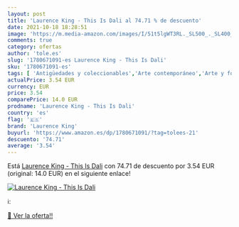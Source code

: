 ```yaml
---
layout: post
title: 'Laurence King - This Is Dali al 74.71 % de descuento'
date: 2021-10-18 18:28:51
image: 'https://m.media-amazon.com/images/I/51t5lgWT3RL._SL500_._SL400_.jpg'
comments: true
category: ofertas
author: 'tole.es'
slug: '1780671091-es Laurence King - This Is Dali'
sku: '1780671091-es'
tags: [ 'Antigüedades y coleccionables','Arte contemporáneo','Arte y fotografía','Artes decorativas','Artistas individuales','Biografías y autobiografías','Biografías, diarios y hechos reales','Diseño y artes decorativas','Historia del arte','Historia del arte por tema y concepto','Historia, teoría y crítica de arte, cine y fotografía','Hogar, manualidades y estilos de vida','Libros','laurence king', ]
actualPrice: 3.54 EUR
currency: EUR
price: 3.54
comparePrice: 14.0 EUR
prodname: 'Laurence King - This Is Dali'
country: 'es'
flag: '🇪🇸'
brand: 'Laurence King'
buyurl: 'https://www.amazon.es/dp/1780671091/?tag=tolees-21'
descuento: '74.71'
average: '3.54'
---
```


Está [Laurence King - This Is Dali](https://www.amazon.es/dp/1780671091/?tag=tolees-21) con 74.71 de descuento por 3.54 EUR (original: 14.0 EUR) en el siguiente enlace!

[![Laurence King - This Is Dali](https://m.media-amazon.com/images/I/51t5lgWT3RL._SL500_._SL400_.jpg)](https://www.amazon.es/dp/1780671091/?tag=tolees-21)

ℹ️:


[🛒 Ver la oferta!!](https://www.amazon.es/dp/1780671091/?tag=tolees-21)
